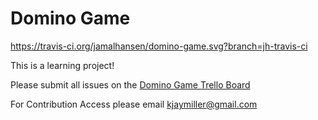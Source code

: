 # Domino Game

https://travis-ci.org/jamalhansen/domino-game.svg?branch=jh-travis-ci

This is a learning project!

Please submit all issues on the [Domino Game Trello Board](https://trello.com/b/nrGkYhmK)

For Contribution Access please email kjaymiller@gmail.com
